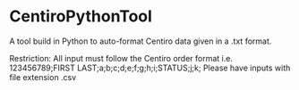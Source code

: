 # CentiroPythonTool
A tool build in Python to auto-format Centiro data given in a .txt format.

Restriction: 
All input must follow the Centiro order format i.e.
  123456789;FIRST LAST;a;b;c;d;e;f;g;h;i;STATUS;j;k;
Please have inputs with file extension .csv
